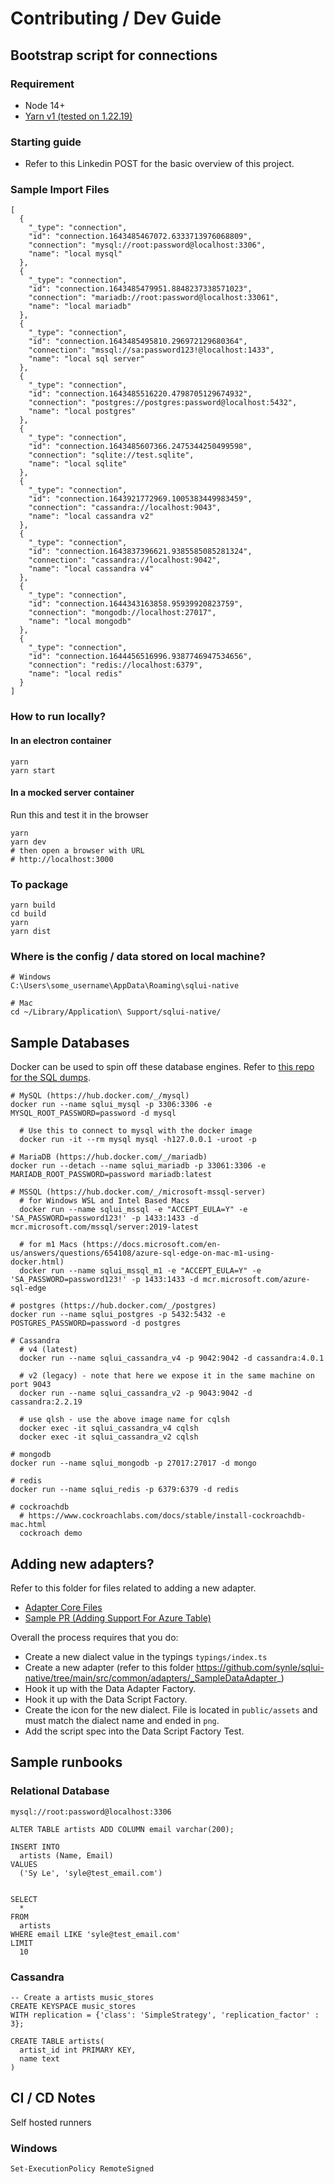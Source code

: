 # Contributing / Dev Guide

## Bootstrap script for connections

### Requirement

- Node 14+
- [Yarn v1 (tested on 1.22.19)](https://classic.yarnpkg.com/en/docs/install#windows-stable)

### Starting guide

- Refer to this Linkedin POST for the basic overview of this project.

### Sample Import Files

```
[
  {
    "_type": "connection",
    "id": "connection.1643485467072.6333713976068809",
    "connection": "mysql://root:password@localhost:3306",
    "name": "local mysql"
  },
  {
    "_type": "connection",
    "id": "connection.1643485479951.8848237338571023",
    "connection": "mariadb://root:password@localhost:33061",
    "name": "local mariadb"
  },
  {
    "_type": "connection",
    "id": "connection.1643485495810.296972129680364",
    "connection": "mssql://sa:password123!@localhost:1433",
    "name": "local sql server"
  },
  {
    "_type": "connection",
    "id": "connection.1643485516220.4798705129674932",
    "connection": "postgres://postgres:password@localhost:5432",
    "name": "local postgres"
  },
  {
    "_type": "connection",
    "id": "connection.1643485607366.2475344250499598",
    "connection": "sqlite://test.sqlite",
    "name": "local sqlite"
  },
  {
    "_type": "connection",
    "id": "connection.1643921772969.1005383449983459",
    "connection": "cassandra://localhost:9043",
    "name": "local cassandra v2"
  },
  {
    "_type": "connection",
    "id": "connection.1643837396621.9385585085281324",
    "connection": "cassandra://localhost:9042",
    "name": "local cassandra v4"
  },
  {
    "_type": "connection",
    "id": "connection.1644343163858.95939920823759",
    "connection": "mongodb://localhost:27017",
    "name": "local mongodb"
  },
  {
    "_type": "connection",
    "id": "connection.1644456516996.9387746947534656",
    "connection": "redis://localhost:6379",
    "name": "local redis"
  }
]
```

### How to run locally?

#### In an electron container

```
yarn
yarn start
```

#### In a mocked server container

Run this and test it in the browser

```
yarn
yarn dev
# then open a browser with URL
# http://localhost:3000
```

### To package

```
yarn build
cd build
yarn
yarn dist
```

### Where is the config / data stored on local machine?

```
# Windows
C:\Users\some_username\AppData\Roaming\sqlui-native

# Mac
cd ~/Library/Application\ Support/sqlui-native/
```

## Sample Databases

Docker can be used to spin off these database engines. Refer to [this repo for the SQL dumps](https://github.com/synle/sqlui-core).

```
# MySQL (https://hub.docker.com/_/mysql)
docker run --name sqlui_mysql -p 3306:3306 -e MYSQL_ROOT_PASSWORD=password -d mysql

  # Use this to connect to mysql with the docker image
  docker run -it --rm mysql mysql -h127.0.0.1 -uroot -p

# MariaDB (https://hub.docker.com/_/mariadb)
docker run --detach --name sqlui_mariadb -p 33061:3306 -e MARIADB_ROOT_PASSWORD=password mariadb:latest

# MSSQL (https://hub.docker.com/_/microsoft-mssql-server)
  # for Windows WSL and Intel Based Macs
  docker run --name sqlui_mssql -e "ACCEPT_EULA=Y" -e 'SA_PASSWORD=password123!' -p 1433:1433 -d mcr.microsoft.com/mssql/server:2019-latest

  # for m1 Macs (https://docs.microsoft.com/en-us/answers/questions/654108/azure-sql-edge-on-mac-m1-using-docker.html)
  docker run --name sqlui_mssql_m1 -e "ACCEPT_EULA=Y" -e 'SA_PASSWORD=password123!' -p 1433:1433 -d mcr.microsoft.com/azure-sql-edge

# postgres (https://hub.docker.com/_/postgres)
docker run --name sqlui_postgres -p 5432:5432 -e POSTGRES_PASSWORD=password -d postgres

# Cassandra
  # v4 (latest)
  docker run --name sqlui_cassandra_v4 -p 9042:9042 -d cassandra:4.0.1

  # v2 (legacy) - note that here we expose it in the same machine on port 9043
  docker run --name sqlui_cassandra_v2 -p 9043:9042 -d cassandra:2.2.19

  # use qlsh - use the above image name for cqlsh
  docker exec -it sqlui_cassandra_v4 cqlsh
  docker exec -it sqlui_cassandra_v2 cqlsh

# mongodb
docker run --name sqlui_mongodb -p 27017:27017 -d mongo

# redis
docker run --name sqlui_redis -p 6379:6379 -d redis

# cockroachdb
  # https://www.cockroachlabs.com/docs/stable/install-cockroachdb-mac.html
  cockroach demo
```

## Adding new adapters?

Refer to this folder for files related to adding a new adapter.

- [Adapter Core Files](https://github.com/synle/sqlui-native/tree/main/src/common/adapters/_SampleDataAdapter_)
- [Sample PR (Adding Support For Azure Table)](https://github.com/synle/sqlui-native/pull/321/files)

Overall the process requires that you do:

- Create a new dialect value in the typings `typings/index.ts`
- Create a new adapter (refer to this folder https://github.com/synle/sqlui-native/tree/main/src/common/adapters/_SampleDataAdapter_)
- Hook it up with the Data Adapter Factory.
- Hook it up with the Data Script Factory.
- Create the icon for the new dialect. File is located in `public/assets` and must match the dialect name and ended in `png`.
- Add the script spec into the Data Script Factory Test.

## Sample runbooks

### Relational Database

```
mysql://root:password@localhost:3306

ALTER TABLE artists ADD COLUMN email varchar(200);

INSERT INTO
  artists (Name, Email)
VALUES
  ('Sy Le', 'syle@test_email.com')


SELECT
  *
FROM
  artists
WHERE email LIKE 'syle@test_email.com'
LIMIT
  10
```

### Cassandra

```
-- Create a artists music_stores
CREATE KEYSPACE music_stores
WITH replication = {'class': 'SimpleStrategy', 'replication_factor' : 3};

CREATE TABLE artists(
  artist_id int PRIMARY KEY,
  name text
)
```

## CI / CD Notes

Self hosted runners

### Windows

```
Set-ExecutionPolicy RemoteSigned
```
